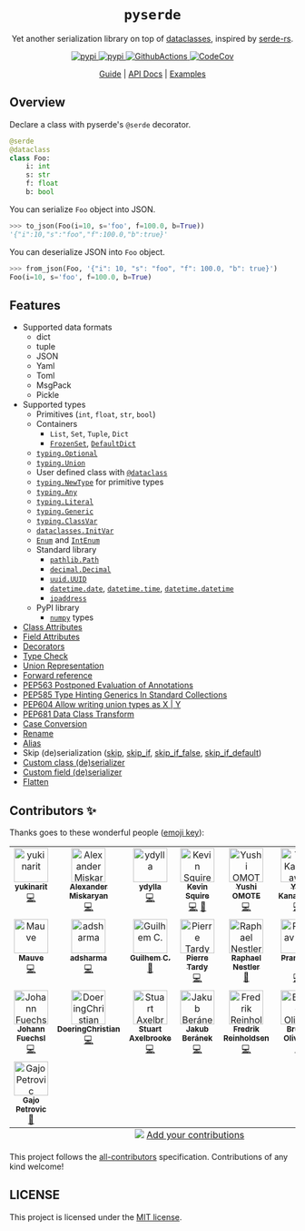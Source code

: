 <h1 align="center"><code>pyserde</code></h1>
<p align="center">Yet another serialization library on top of <a href="https://docs.python.org/3/library/dataclasses.html">dataclasses</a>, inspired by <a href="https://github.com/serde-rs/serde">serde-rs</a>.</p>
<p align="center">
  <a href="https://pypi.org/project/pyserde/">
    <img alt="pypi" src="https://img.shields.io/pypi/v/pyserde.svg">
  </a>
  <a href="https://pypi.org/project/pyserde/">
    <img alt="pypi" src="https://img.shields.io/pypi/pyversions/pyserde.svg">
  </a>
  <a href="https://github.com/yukinarit/pyserde/actions/workflows/test.yml">
    <img alt="GithubActions" src="https://github.com/yukinarit/pyserde/actions/workflows/test.yml/badge.svg">
  </a>
  <a href="https://codecov.io/gh/yukinarit/pyserde">
    <img alt="CodeCov" src="https://codecov.io/gh/yukinarit/pyserde/branch/main/graph/badge.svg">
  </a>
</p>
<p align="center">
  <a href="https://yukinarit.github.io/pyserde/guide/en">Guide</a> | <a href="https://yukinarit.github.io/pyserde/api/serde.html">API Docs</a> | <a href="https://github.com/yukinarit/pyserde/tree/main/examples">Examples</a>
</p>

## Overview

Declare a class with pyserde's `@serde` decorator.

```python
@serde
@dataclass
class Foo:
    i: int
    s: str
    f: float
    b: bool
```

You can serialize `Foo` object into JSON.

```python
>>> to_json(Foo(i=10, s='foo', f=100.0, b=True))
'{"i":10,"s":"foo","f":100.0,"b":true}'
```

You can deserialize JSON into `Foo` object.
```python
>>> from_json(Foo, '{"i": 10, "s": "foo", "f": 100.0, "b": true}')
Foo(i=10, s='foo', f=100.0, b=True)
```

## Features

- Supported data formats
    - dict
    - tuple
    - JSON
	- Yaml
	- Toml
	- MsgPack
    - Pickle
- Supported types
    - Primitives (`int`, `float`, `str`, `bool`)
    - Containers
        - `List`, `Set`, `Tuple`, `Dict`
        - [`FrozenSet`](https://docs.python.org/3/library/stdtypes.html#frozenset), [`DefaultDict`](https://docs.python.org/3/library/collections.html#collections.defaultdict)
    - [`typing.Optional`](https://docs.python.org/3/library/typing.html#typing.Optional)
    - [`typing.Union`](https://docs.python.org/3/library/typing.html#typing.Union)
    - User defined class with [`@dataclass`](https://docs.python.org/3/library/dataclasses.html)
    - [`typing.NewType`](https://docs.python.org/3/library/typing.html#newtype) for primitive types
    - [`typing.Any`](https://docs.python.org/3/library/typing.html#the-any-type)
    - [`typing.Literal`](https://docs.python.org/3/library/typing.html#typing.Literal)
    - [`typing.Generic`](https://docs.python.org/3/library/typing.html#user-defined-generic-types)
    - [`typing.ClassVar`](https://docs.python.org/3/library/typing.html#typing.ClassVar)
    - [`dataclasses.InitVar`](https://docs.python.org/3/library/dataclasses.html#init-only-variables)
    - [`Enum`](https://docs.python.org/3/library/enum.html#enum.Enum) and [`IntEnum`](https://docs.python.org/3/library/enum.html#enum.IntEnum)
    - Standard library
        - [`pathlib.Path`](https://docs.python.org/3/library/pathlib.html)
        - [`decimal.Decimal`](https://docs.python.org/3/library/decimal.html)
        - [`uuid.UUID`](https://docs.python.org/3/library/uuid.html)
        - [`datetime.date`](https://docs.python.org/3/library/datetime.html#date-objects), [`datetime.time`](https://docs.python.org/3/library/datetime.html#time-objects), [`datetime.datetime`](https://docs.python.org/3/library/datetime.html#datetime-objects)
        - [`ipaddress`](https://docs.python.org/3/library/ipaddress.html)
    - PyPI library
        - [`numpy`](https://github.com/numpy/numpy) types
- [Class Attributes](https://github.com/yukinarit/pyserde/blob/main/docs/en/class-attributes.md)
- [Field Attributes](https://github.com/yukinarit/pyserde/blob/main/docs/en/field-attributes.md)
- [Decorators](https://github.com/yukinarit/pyserde/blob/main/docs/en/decorators.md)
- [Type Check](https://github.com/yukinarit/pyserde/blob/main/docs/en/type-check.md)
- [Union Representation](https://github.com/yukinarit/pyserde/blob/main/docs/en/union.md)
- [Forward reference](https://github.com/yukinarit/pyserde/blob/main/docs/en/decorators.md#how-can-i-use-forward-references)
- [PEP563 Postponed Evaluation of Annotations](https://github.com/yukinarit/pyserde/blob/main/docs/en/decorators.md#pep563-postponed-evaluation-of-annotations)
- [PEP585 Type Hinting Generics In Standard Collections](https://github.com/yukinarit/pyserde/blob/main/docs/en/getting-started.md#pep585-and-pep604)
- [PEP604 Allow writing union types as X | Y](https://github.com/yukinarit/pyserde/blob/main/docs/en/getting-started.md#pep585-and-pep604)
- [PEP681 Data Class Transform](https://github.com/yukinarit/pyserde/blob/main/docs/en/decorators.md#serde)
- [Case Conversion](https://github.com/yukinarit/pyserde/blob/main/docs/en/class-attributes.md#rename_all)
- [Rename](https://github.com/yukinarit/pyserde/blob/main/docs/en/field-attributes.md#rename)
- [Alias](https://github.com/yukinarit/pyserde/blob/main/docs/en/field-attributes.md#alias)
- Skip (de)serialization ([skip](https://github.com/yukinarit/pyserde/blob/main/docs/en/field-attributes.md#skip), [skip_if](https://github.com/yukinarit/pyserde/blob/main/docs/en/field-attributes.md#skip_if), [skip_if_false](https://github.com/yukinarit/pyserde/blob/main/docs/en/field-attributes.md#skip_if_false), [skip_if_default](https://github.com/yukinarit/pyserde/blob/main/docs/en/field-attributes.md#skip_if_default))
- [Custom class (de)serializer](https://github.com/yukinarit/pyserde/blob/main/docs/en/class-attributes.md#serializer--deserializer)
- [Custom field (de)serializer](https://github.com/yukinarit/pyserde/blob/main/docs/en/field-attributes.md#serializerdeserializer)
- [Flatten](https://github.com/yukinarit/pyserde/blob/main/docs/en/field-attributes.md#flatten)

## Contributors ✨

Thanks goes to these wonderful people ([emoji key](https://allcontributors.org/docs/en/emoji-key)):

<!-- ALL-CONTRIBUTORS-LIST:START - Do not remove or modify this section -->
<!-- prettier-ignore-start -->
<!-- markdownlint-disable -->
<table>
  <tbody>
    <tr>
      <td align="center" valign="top" width="14.28%"><a href="https://github.com/yukinarit"><img src="https://avatars.githubusercontent.com/u/2347533?v=4?s=60" width="60px;" alt="yukinarit"/><br /><sub><b>yukinarit</b></sub></a><br /><a href="https://github.com/yukinarit/pyserde/commits?author=yukinarit" title="Code">💻</a></td>
      <td align="center" valign="top" width="14.28%"><a href="https://github.com/alexmisk"><img src="https://avatars.githubusercontent.com/u/4103218?v=4?s=60" width="60px;" alt="Alexander Miskaryan"/><br /><sub><b>Alexander Miskaryan</b></sub></a><br /><a href="https://github.com/yukinarit/pyserde/commits?author=alexmisk" title="Code">💻</a></td>
      <td align="center" valign="top" width="14.28%"><a href="https://github.com/ydylla"><img src="https://avatars.githubusercontent.com/u/17772145?v=4?s=60" width="60px;" alt="ydylla"/><br /><sub><b>ydylla</b></sub></a><br /><a href="https://github.com/yukinarit/pyserde/commits?author=ydylla" title="Code">💻</a></td>
      <td align="center" valign="top" width="14.28%"><a href="https://github.com/kmsquire"><img src="https://avatars.githubusercontent.com/u/223250?v=4?s=60" width="60px;" alt="Kevin Squire"/><br /><sub><b>Kevin Squire</b></sub></a><br /><a href="https://github.com/yukinarit/pyserde/commits?author=kmsquire" title="Code">💻</a> <a href="https://github.com/yukinarit/pyserde/commits?author=kmsquire" title="Documentation">📖</a></td>
      <td align="center" valign="top" width="14.28%"><a href="http://yushiomote.org/"><img src="https://avatars.githubusercontent.com/u/3733915?v=4?s=60" width="60px;" alt="Yushi OMOTE"/><br /><sub><b>Yushi OMOTE</b></sub></a><br /><a href="https://github.com/yukinarit/pyserde/commits?author=YushiOMOTE" title="Code">💻</a></td>
      <td align="center" valign="top" width="14.28%"><a href="https://kngwyu.github.io/"><img src="https://avatars.githubusercontent.com/u/16046705?v=4?s=60" width="60px;" alt="Yuji Kanagawa"/><br /><sub><b>Yuji Kanagawa</b></sub></a><br /><a href="https://github.com/yukinarit/pyserde/commits?author=kngwyu" title="Code">💻</a></td>
      <td align="center" valign="top" width="14.28%"><a href="https://kigawas.me/"><img src="https://avatars.githubusercontent.com/u/4182346?v=4?s=60" width="60px;" alt="Weiliang Li"/><br /><sub><b>Weiliang Li</b></sub></a><br /><a href="https://github.com/yukinarit/pyserde/commits?author=kigawas" title="Code">💻</a></td>
    </tr>
    <tr>
      <td align="center" valign="top" width="14.28%"><a href="https://github.com/mauvealerts"><img src="https://avatars.githubusercontent.com/u/51870303?v=4?s=60" width="60px;" alt="Mauve"/><br /><sub><b>Mauve</b></sub></a><br /><a href="https://github.com/yukinarit/pyserde/commits?author=mauvealerts" title="Code">💻</a></td>
      <td align="center" valign="top" width="14.28%"><a href="https://github.com/adsharma"><img src="https://avatars.githubusercontent.com/u/658691?v=4?s=60" width="60px;" alt="adsharma"/><br /><sub><b>adsharma</b></sub></a><br /><a href="https://github.com/yukinarit/pyserde/commits?author=adsharma" title="Code">💻</a></td>
      <td align="center" valign="top" width="14.28%"><a href="https://github.com/chagui"><img src="https://avatars.githubusercontent.com/u/1234128?v=4?s=60" width="60px;" alt="Guilhem C."/><br /><sub><b>Guilhem C.</b></sub></a><br /><a href="https://github.com/yukinarit/pyserde/commits?author=chagui" title="Documentation">📖</a></td>
      <td align="center" valign="top" width="14.28%"><a href="https://github.com/tardyp"><img src="https://avatars.githubusercontent.com/u/109859?v=4?s=60" width="60px;" alt="Pierre Tardy"/><br /><sub><b>Pierre Tardy</b></sub></a><br /><a href="https://github.com/yukinarit/pyserde/commits?author=tardyp" title="Code">💻</a></td>
      <td align="center" valign="top" width="14.28%"><a href="https://blog.rnstlr.ch/"><img src="https://avatars.githubusercontent.com/u/1435346?v=4?s=60" width="60px;" alt="Raphael Nestler"/><br /><sub><b>Raphael Nestler</b></sub></a><br /><a href="https://github.com/yukinarit/pyserde/commits?author=rnestler" title="Documentation">📖</a></td>
      <td align="center" valign="top" width="14.28%"><a href="https://pranavvp10.github.io/"><img src="https://avatars.githubusercontent.com/u/52486224?v=4?s=60" width="60px;" alt="Pranav V P"/><br /><sub><b>Pranav V P</b></sub></a><br /><a href="https://github.com/yukinarit/pyserde/commits?author=pranavvp10" title="Code">💻</a></td>
      <td align="center" valign="top" width="14.28%"><a href="https://andreymal.org/"><img src="https://avatars.githubusercontent.com/u/3236464?v=4?s=60" width="60px;" alt="andreymal"/><br /><sub><b>andreymal</b></sub></a><br /><a href="https://github.com/yukinarit/pyserde/commits?author=andreymal" title="Code">💻</a></td>
    </tr>
    <tr>
      <td align="center" valign="top" width="14.28%"><a href="https://github.com/jfuechsl"><img src="https://avatars.githubusercontent.com/u/1097068?v=4?s=60" width="60px;" alt="Johann Fuechsl"/><br /><sub><b>Johann Fuechsl</b></sub></a><br /><a href="https://github.com/yukinarit/pyserde/commits?author=jfuechsl" title="Code">💻</a></td>
      <td align="center" valign="top" width="14.28%"><a href="https://github.com/DoeringChristian"><img src="https://avatars.githubusercontent.com/u/23581448?v=4?s=60" width="60px;" alt="DoeringChristian"/><br /><sub><b>DoeringChristian</b></sub></a><br /><a href="https://github.com/yukinarit/pyserde/commits?author=DoeringChristian" title="Code">💻</a></td>
      <td align="center" valign="top" width="14.28%"><a href="http://stuart.axelbrooke.com/"><img src="https://avatars.githubusercontent.com/u/2815794?v=4?s=60" width="60px;" alt="Stuart Axelbrooke"/><br /><sub><b>Stuart Axelbrooke</b></sub></a><br /><a href="https://github.com/yukinarit/pyserde/commits?author=soaxelbrooke" title="Code">💻</a></td>
      <td align="center" valign="top" width="14.28%"><a href="https://kobzol.github.io/"><img src="https://avatars.githubusercontent.com/u/4539057?v=4?s=60" width="60px;" alt="Jakub Beránek"/><br /><sub><b>Jakub Beránek</b></sub></a><br /><a href="https://github.com/yukinarit/pyserde/commits?author=Kobzol" title="Code">💻</a></td>
      <td align="center" valign="top" width="14.28%"><a href="https://github.com/Fredrik-Reinholdsen"><img src="https://avatars.githubusercontent.com/u/11893023?v=4?s=60" width="60px;" alt="Fredrik Reinholdsen"/><br /><sub><b>Fredrik Reinholdsen</b></sub></a><br /><a href="https://github.com/yukinarit/pyserde/commits?author=Fredrik-Reinholdsen" title="Code">💻</a></td>
      <td align="center" valign="top" width="14.28%"><a href="https://www.patreon.com/nicoddemus"><img src="https://avatars.githubusercontent.com/u/1085180?v=4?s=60" width="60px;" alt="Bruno Oliveira"/><br /><sub><b>Bruno Oliveira</b></sub></a><br /><a href="https://github.com/yukinarit/pyserde/commits?author=nicoddemus" title="Documentation">📖</a></td>
      <td align="center" valign="top" width="14.28%"><a href="https://kylekosic.dev/"><img src="https://avatars.githubusercontent.com/u/23020003?v=4?s=60" width="60px;" alt="Kyle Kosic"/><br /><sub><b>Kyle Kosic</b></sub></a><br /><a href="https://github.com/yukinarit/pyserde/commits?author=kykosic" title="Code">💻</a></td>
    </tr>
    <tr>
      <td align="center" valign="top" width="14.28%"><a href="https://github.com/gpetrovic-meltin"><img src="https://avatars.githubusercontent.com/u/72957645?v=4?s=60" width="60px;" alt="Gajo Petrovic"/><br /><sub><b>Gajo Petrovic</b></sub></a><br /><a href="https://github.com/yukinarit/pyserde/commits?author=gpetrovic-meltin" title="Documentation">📖</a></td>
    </tr>
  </tbody>
  <tfoot>
    <tr>
      <td align="center" size="13px" colspan="7">
        <img src="https://raw.githubusercontent.com/all-contributors/all-contributors-cli/1b8533af435da9854653492b1327a23a4dbd0a10/assets/logo-small.svg">
          <a href="https://all-contributors.js.org/docs/en/bot/usage">Add your contributions</a>
        </img>
      </td>
    </tr>
  </tfoot>
</table>

<!-- markdownlint-restore -->
<!-- prettier-ignore-end -->

<!-- ALL-CONTRIBUTORS-LIST:END -->

This project follows the [all-contributors](https://github.com/all-contributors/all-contributors) specification. Contributions of any kind welcome!

## LICENSE

This project is licensed under the [MIT license](https://github.com/yukinarit/pyserde/blob/main/LICENSE).
